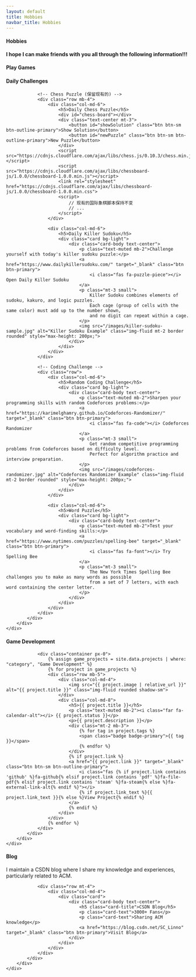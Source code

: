 ```yaml
---
layout: default
title: Hobbies
navbar_title: Hobbies
---
```


<div class="row">
    <div class="col">
        <div class="card border-0 shadow-sm bg-white">
            <div class="card-body">
                <h4 class="card-title">
                    <i class="fas fa-heart text-danger"></i> Hobbies
                </h4>
                <div class="alert alert-danger" role="alert">
                    <strong>I hope I can make friends with you all through the following information!!!</strong>
                </div>
            </div>
        </div>
    </div>
</div>

<div class="row mb-4">
    <div class="col">
        <div class="card border-0 shadow-sm bg-white">
            <div class="card-body">
                <h4 class="card-title">
                    <i class="fas fa-gamepad"></i> Play Games
                </h4>
            </div>
        </div>
    </div>
</div>

<!-- Daily Challenges Section -->
<div class="row mt-4">
    <div class="col">
        <div class="card border-0 shadow-sm bg-white">
            <div class="card-body">
                <h4 class="card-title">
                    <i class="fas fa-brain"></i> Daily Challenges
                </h4>
                
                <!-- Chess Puzzle (保留现有的) -->
                <div class="row mb-4">
                    <div class="col-md-6">
                        <h5>Daily Chess Puzzle</h5>
                        <div id="chess-board"></div>
                        <div class="text-center mt-3">
                            <button id="showSolution" class="btn btn-sm btn-outline-primary">Show Solution</button>
                            <button id="newPuzzle" class="btn btn-sm btn-outline-primary">New Puzzle</button>
                        </div>
                        <script src="https://cdnjs.cloudflare.com/ajax/libs/chess.js/0.10.3/chess.min.js"></script>
                        <script src="https://cdnjs.cloudflare.com/ajax/libs/chessboard-js/1.0.0/chessboard-1.0.0.min.js"></script>
                        <link rel="stylesheet" href="https://cdnjs.cloudflare.com/ajax/libs/chessboard-js/1.0.0/chessboard-1.0.0.min.css">
                        <script>
                            // 现有的国际象棋脚本保持不变
                            // ...
                        </script>
                    </div>
                    
                    <div class="col-md-6">
                        <h5>Daily Killer Sudoku</h5>
                        <div class="card bg-light">
                            <div class="card-body text-center">
                                <p class="text-muted mb-2">Challenge yourself with today's killer sudoku puzzle:</p>
                                <a href="https://www.dailykillersudoku.com/" target="_blank" class="btn btn-primary">
                                    <i class="fas fa-puzzle-piece"></i> Open Daily Killer Sudoku
                                </a>
                                <p class="mt-3 small">
                                    Killer Sudoku combines elements of sudoku, kakuro, and logic puzzles. 
                                    Each cage (group of cells with the same color) must add up to the number shown, 
                                    and no digit can repeat within a cage.
                                </p>
                                <img src="/images/killer-sudoku-sample.jpg" alt="Killer Sudoku Example" class="img-fluid mt-2 border rounded" style="max-height: 200px;">
                            </div>
                        </div>
                    </div>
                </div>
                
                <!-- Coding Challenge -->
                <div class="row">
                    <div class="col-md-6">
                        <h5>Random Coding Challenge</h5>
                        <div class="card bg-light">
                            <div class="card-body text-center">
                                <p class="text-muted mb-2">Sharpen your programming skills with random Codeforces problems:</p>
                                <a href="https://karimelghamry.github.io/Codeforces-Randomizer/" target="_blank" class="btn btn-primary">
                                    <i class="fas fa-code"></i> Codeforces Randomizer
                                </a>
                                <p class="mt-3 small">
                                    Get random competitive programming problems from Codeforces based on difficulty level.
                                    Perfect for algorithm practice and interview preparation.
                                </p>
                                <img src="/images/codeforces-randomizer.jpg" alt="Codeforces Randomizer Example" class="img-fluid mt-2 border rounded" style="max-height: 200px;">
                            </div>
                        </div>
                    </div>
                    
                    <div class="col-md-6">
                        <h5>Word Puzzle</h5>
                        <div class="card bg-light">
                            <div class="card-body text-center">
                                <p class="text-muted mb-2">Test your vocabulary and word-finding skills:</p>
                                <a href="https://www.nytimes.com/puzzles/spelling-bee" target="_blank" class="btn btn-primary">
                                    <i class="fas fa-font"></i> Try Spelling Bee
                                </a>
                                <p class="mt-3 small">
                                    The New York Times Spelling Bee challenges you to make as many words as possible
                                    from a set of 7 letters, with each word containing the center letter.
                                </p>
                            </div>
                        </div>
                    </div>
                </div>
            </div>
        </div>
    </div>
</div>

<div class="row mt-4">
    <div class="col">
        <div class="card border-0 shadow-sm bg-white">
            <div class="card-body">
                <h4 class="card-title">
                    <i class="fas fa-gamepad"></i> Game Development
                </h4>
                
                <div class="container px-0">
                    {% assign game_projects = site.data.projects | where: "category", "Game Development" %}
                    {% for project in game_projects %}
                    <div class="row mb-5">
                        <div class="col-md-4">
                            <img src="{{ project.image | relative_url }}" alt="{{ project.title }}" class="img-fluid rounded shadow-sm">
                        </div>
                        <div class="col-md-8">
                            <h5>{{ project.title }}</h5>
                            <p class="text-muted mb-2"><i class="far fa-calendar-alt"></i> {{ project.status }}</p>
                            <p>{{ project.description }}</p>
                            <div class="mt-2 mb-3">
                                {% for tag in project.tags %}
                                <span class="badge badge-primary">{{ tag }}</span>
                                {% endfor %}
                            </div>
                            {% if project.link %}
                            <a href="{{ project.link }}" target="_blank" class="btn btn-sm btn-outline-primary">
                                <i class="fas {% if project.link contains 'github' %}fa-github{% elsif project.link contains 'pdf' %}fa-file-pdf{% elsif project.link contains 'steam' %}fa-steam{% else %}fa-external-link-alt{% endif %}"></i> 
                                {% if project.link_text %}{{ project.link_text }}{% else %}View Project{% endif %}
                            </a>
                            {% endif %}
                        </div>
                    </div>
                    {% endfor %}
                </div>
            </div>
        </div>
    </div>
</div>

<div class="row mb-4">
    <div class="col">
        <div class="card border-0 shadow-sm bg-white">
            <div class="card-body">
                <h4 class="card-title">
                    <i class="fas fa-blog"></i> Blog
                </h4>
                <p>I maintain a CSDN blog where I share my knowledge and experiences, particularly related to ACM.</p>
                
                <div class="row mt-4">
                    <div class="col-md-4">
                        <div class="card">
                            <div class="card-body text-center">
                                <h5 class="card-title">CSDN Blog</h5>
                                <p class="card-text">3000+ Fans</p>
                                <p class="card-text">Sharing ACM knowledge</p>
                                <a href="https://blog.csdn.net/SC_Linno" target="_blank" class="btn btn-primary">Visit Blog</a>
                            </div>
                        </div>
                    </div>
                </div>
            </div>
        </div>
    </div>
</div>


